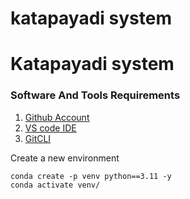 # katapayadi system

# Katapayadi system

### Software And Tools Requirements

1. [Github Account](https://github.com)
2. [VS code IDE](https://code.visualstudio.com/)
3. [GitCLI](https://git-scm.com/book/en/v2/Getting-Started-The-Command-Line)

Create a new environment

```
conda create -p venv python==3.11 -y 
conda activate venv/
```
